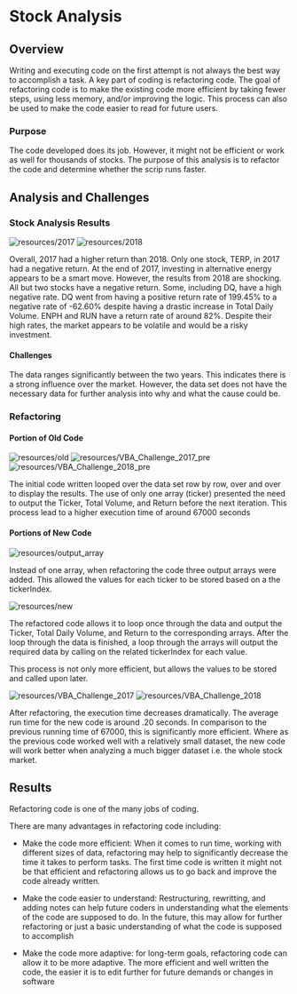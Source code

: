 # Stock Analysis

## Overview

Writing and executing code on the first attempt is not always the best way to accomplish a task. A key part of coding is refactoring code. The goal of refactoring code is to make the existing code more efficient by taking fewer steps, using less memory, and/or improving the logic. This process can also be used to make the code easier to read for future users. 

### Purpose

The code developed does its job. However, it might not be efficient or work as well for thousands of stocks. The purpose of this analysis is to refactor the code and determine whether the scrip runs faster.  

## Analysis and Challenges

### Stock Analysis Results

![resources/2017](resources/2017.PNG) ![resources/2018](resources/2018.PNG)

Overall, 2017 had a higher return than 2018. Only one stock, TERP, in 2017 had a negative return. At the end of 2017, investing in alternative energy appears to be a smart move. However, the results from 2018 are shocking. All but two stocks have a negative return. Some, including DQ, have a high negative rate. DQ went from having a positive return rate of 199.45% to a negative rate of -62.60% despite having a drastic increase in Total Daily Volume. ENPH and RUN have a return rate of around 82%. Despite their high rates, the market appears to be volatile and would be a risky investment. 

#### Challenges

The data ranges significantly between the two years. This indicates there is a strong influence over the market. However, the data set does not have the necessary data for further analysis into why and what the cause could be.

### Refactoring

#### Portion of Old Code

![resources/old](resources/old.PNG)
![resources/VBA_Challenge_2017_pre](resources/VBA_Challenge_2017_pre.PNG) ![resources/VBA_Challenge_2018_pre](resources/VBA_Challenge_2018_pre.PNG)

The initial code written looped over the data set row by row, over and over to display the results. The use of only one array (ticker) presented the need to output the Ticker, Total Volume, and Return before the next iteration. This process lead to a higher execution time of around 67000 seconds

#### Portions of New Code

![resources/output_array](resources/output_array.PNG)

Instead of one array, when refactoring the code three output arrays were added. This allowed the values for each ticker to be stored based on a the tickerIndex.

![resources/new](resources/new.PNG)

The refactored code allows it to loop once through the data and output the Ticker, Total Daily Volume, and Return to the corresponding arrays. After the loop through the data is finished, a loop through the arrays will output the required data by calling on the related tickerIndex for each value. 

This process is not only more efficient, but allows the values to be stored and called upon later. 


![resources/VBA_Challenge_2017](resources/VBA_Challenge_2017.PNG) ![resources/VBA_Challenge_2018](resources/VBA_Challenge_2018.PNG)

After refactoring, the execution time decreases dramatically. The average run time for the new code is around .20 seconds. In comparison to the previous running time of 67000, this is significantly more efficient. Where as the previous code worked well with a relatively small dataset, the new code will work better when analyzing a much bigger dataset i.e. the whole stock market.

## Results

Refactoring code is one of the many jobs of coding. 

There are many advantages in refactoring code including:
* Make the code more efficient: When it comes to run time, working with different sizes of data, refactoring may help to significantly decrease the time it takes to perform tasks. The first time code is written it might not be that efficient and refactoring allows us to go back and improve the code already written. 

* Make the code easier to understand: Restructuring, rewritting, and adding notes can help future coders in understanding what the elements of the code are supposed to do. In the future, this may allow for further refactoring or just a basic understanding of what the code is supposed to accomplish

* Make the code more adaptive: for long-term goals, refactoring code can allow it to be more adaptive. The more efficient and well written the code, the easier it is to edit further for future demands or changes in software
